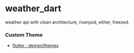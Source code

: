 # weather_dart

weather api with clean architecture, riverpod, either, freezed.

### Custom Theme

- [flutter : design/themes](https://docs.flutter.dev/cookbook/design/themes)
